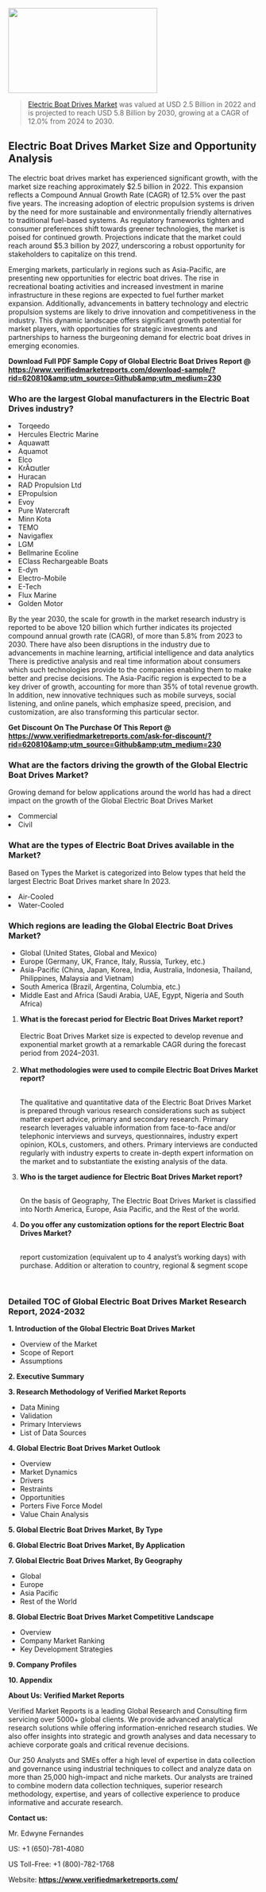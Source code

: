 <img src="https://ffe5etoiles.com/wp-content/uploads/2024/12/MST1-300x171.png" alt="" width="300" height="171" class="alignnone size-medium wp-image-20088" /><blockquote><p><p><a href="https://www.verifiedmarketreports.com/download-sample/?rid=620810&utm_source=Github&utm_medium=230" target="_blank">Electric Boat Drives Market</a> was valued at USD 2.5 Billion in 2022 and is projected to reach USD 5.8 Billion by 2030, growing at a CAGR of 12.0% from 2024 to 2030.</p></blockquote><p><h2>Electric Boat Drives Market Size and Opportunity Analysis</h2><p>The electric boat drives market has experienced significant growth, with the market size reaching approximately $2.5 billion in 2022. This expansion reflects a Compound Annual Growth Rate (CAGR) of 12.5% over the past five years. The increasing adoption of electric propulsion systems is driven by the need for more sustainable and environmentally friendly alternatives to traditional fuel-based systems. As regulatory frameworks tighten and consumer preferences shift towards greener technologies, the market is poised for continued growth. Projections indicate that the market could reach around $5.3 billion by 2027, underscoring a robust opportunity for stakeholders to capitalize on this trend.</p><p>Emerging markets, particularly in regions such as Asia-Pacific, are presenting new opportunities for electric boat drives. The rise in recreational boating activities and increased investment in marine infrastructure in these regions are expected to fuel further market expansion. Additionally, advancements in battery technology and electric propulsion systems are likely to drive innovation and competitiveness in the industry. This dynamic landscape offers significant growth potential for market players, with opportunities for strategic investments and partnerships to harness the burgeoning demand for electric boat drives in emerging economies.</p></p><p class=""><strong>Download Full PDF Sample Copy of Global Electric Boat Drives Report @ <a href="https://www.verifiedmarketreports.com/download-sample/?rid=620810&amp;utm_source=Github&amp;utm_medium=230" target="_blank">https://www.verifiedmarketreports.com/download-sample/?rid=620810&amp;utm_source=Github&amp;utm_medium=230</a></strong></p><h3 id="" class="">Who are the largest Global manufacturers in the Electric Boat Drives industry?</h3><p><li>Torqeedo</li><li> Hercules Electric Marine</li><li> Aquawatt</li><li> Aquamot</li><li> Elco</li><li> KrÃ¤utler</li><li> Huracan</li><li> RAD Propulsion Ltd</li><li> EPropulsion</li><li> Evoy</li><li> Pure Watercraft</li><li> Minn Kota</li><li> TEMO</li><li> Navigaflex</li><li> LGM</li><li> Bellmarine Ecoline</li><li> EClass Rechargeable Boats</li><li> E-dyn</li><li> Electro-Mobile</li><li> E-Tech</li><li> Flux Marine</li><li> Golden Motor</li></p><div class=""><div class="" dir="" data-message-author-role="" data-message-id="" data-message-model-slug=""><div class=""><div class=""><div class=""><div class="" dir="" data-message-author-role="" data-message-id="" data-message-model-slug=""><div class=""><div class=""><p>By the year 2030, the scale for growth in the market research industry is reported to be above 120 billion which further indicates its projected compound annual growth rate (CAGR), of more than 5.8% from 2023 to 2030. There have also been disruptions in the industry due to advancements in machine learning, artificial intelligence and data analytics There is predictive analysis and real time information about consumers which such technologies provide to the companies enabling them to make better and precise decisions. The Asia-Pacific region is expected to be a key driver of growth, accounting for more than 35% of total revenue growth. In addition, new innovative techniques such as mobile surveys, social listening, and online panels, which emphasize speed, precision, and customization, are also transforming this particular sector.</p><p><strong>Get Discount On The Purchase Of This Report @&nbsp; <a href="https://www.verifiedmarketreports.com/ask-for-discount/?rid=620810&amp;utm_source=Github&amp;utm_medium=230" target="_blank">https://www.verifiedmarketreports.com/ask-for-discount/?rid=620810&amp;utm_source=Github&amp;utm_medium=230</a></strong></p></div></div></div></div></div></div></div></div><h3 id="" class="">What are the factors driving the growth of the Global Electric Boat Drives Market?</h3><p id="" class="">Growing demand for below applications around the world has had a direct impact on the growth of the Global Electric Boat Drives Market</p><p id="" class=""><li>Commercial</li><li> Civil</li></p><h3 id="" class="">What are the types of Electric Boat Drives available in the Market?</h3><p id="" class="">Based on Types the Market is categorized into Below types that held the largest Electric Boat Drives market share In 2023.</p><p id="" class=""><li>Air-Cooled</li><li> Water-Cooled</li></p><h3 id="" class="">Which regions are leading the Global Electric Boat Drives Market?</h3><ul><li>Global (United States, Global and Mexico)</li><li>Europe (Germany, UK, France, Italy, Russia, Turkey, etc.)</li><li>Asia-Pacific (China, Japan, Korea, India, Australia, Indonesia, Thailand, Philippines, Malaysia and Vietnam)</li><li>South America (Brazil, Argentina, Columbia, etc.)</li><li>Middle East and Africa (Saudi Arabia, UAE, Egypt, Nigeria and South Africa)</li></ul><p><ol><li><strong>What is the forecast period for Electric Boat Drives Market report?<br /></strong><br /><span data-sheets-root="1" data-sheets-value="{&quot;1&quot;:2,&quot;2&quot;:&quot;XXXX size is expected to develop revenue and exponential market growth at a remarkable CAGR during the forecast period from 2024&ndash;2030.&quot;}" data-sheets-userformat="{&quot;2&quot;:12674,&quot;4&quot;:{&quot;1&quot;:2,&quot;2&quot;:16776960},&quot;10&quot;:2,&quot;11&quot;:0,&quot;15&quot;:&quot;Arial&quot;,&quot;16&quot;:12}">Electric Boat Drives Market size is expected to develop revenue and exponential market growth at a remarkable CAGR during the forecast period from 2024&ndash;2031.</span><br /><br /></li><li><strong>What methodologies were used to compile Electric Boat Drives Market report?<br /><br /></strong><p>The qualitative and quantitative data of the&nbsp;Electric Boat Drives Market is prepared through various research considerations such as subject matter expert advice, primary and secondary research. Primary research leverages valuable information from face-to-face and/or telephonic interviews and surveys, questionnaires, industry expert opinion, KOLs, customers, and others. Primary interviews are conducted regularly with industry experts to create in-depth expert information on the market and to substantiate the existing analysis of the data.&nbsp;</p></li><li><strong>Who is the target audience for Electric Boat Drives Market report?<br /><br /></strong><p>On the basis of Geography, The&nbsp;Electric Boat Drives Market is classified into North America, Europe, Asia Pacific, and the Rest of the world.</p></li><li><strong>Do you offer any customization options for the report Electric Boat Drives Market?<br /><br /></strong><p>report customization (equivalent up to 4 analyst&rsquo;s working days) with purchase. Addition or alteration to country, regional &amp; segment scope</p><p>&nbsp;</p></li></ol></p><h3 id="" class="">Detailed TOC of Global Electric Boat Drives Market Research Report, 2024-2032</h3><p id="" class=""><strong>1. Introduction of the Global Electric Boat Drives Market</strong></p><ul><li>Overview of the Market</li><li>Scope of Report</li><li>Assumptions</li></ul><p id="" class=""><strong>2. Executive Summary</strong></p><p id="" class=""><strong>3. Research Methodology of&nbsp;Verified Market Reports</strong></p><ul><li>Data Mining</li><li>Validation</li><li>Primary Interviews</li><li>List of Data Sources</li></ul><p id="" class=""><strong>4. Global Electric Boat Drives Market Outlook</strong></p><ul><li>Overview</li><li>Market Dynamics</li><li>Drivers</li><li>Restraints</li><li>Opportunities</li><li>Porters Five Force Model</li><li>Value Chain Analysis</li></ul><p id="" class=""><strong>5. Global Electric Boat Drives Market, By&nbsp;Type</strong></p><p id="" class=""><strong>6. Global Electric Boat Drives Market, By Application</strong></p><p id="" class=""><strong>7. Global Electric Boat Drives Market, By Geography</strong></p><ul><li>Global</li><li>Europe</li><li>Asia Pacific</li><li>Rest of the World</li></ul><p id="" class=""><strong>8. Global Electric Boat Drives Market Competitive Landscape</strong></p><ul><li>Overview</li><li>Company Market Ranking</li><li>Key Development Strategies</li></ul><p id="" class=""><strong>9. Company Profiles</strong></p><p id="" class=""><strong>10. Appendix</strong></p><p id="" class=""><strong>About Us: Verified Market Reports</strong></p><p id="" class="">Verified Market Reports is a leading Global Research and Consulting firm servicing over 5000+ global clients. We provide advanced analytical research solutions while offering information-enriched research studies. We also offer insights into strategic and growth analyses and data necessary to achieve corporate goals and critical revenue decisions.</p><p id="" class="">Our 250 Analysts and SMEs offer a high level of expertise in data collection and governance using industrial techniques to collect and analyze data on more than 25,000 high-impact and niche markets. Our analysts are trained to combine modern data collection techniques, superior research methodology, expertise, and years of collective experience to produce informative and accurate research.</p><p id="" class=""><strong>Contact us:</strong></p><p id="" class="">Mr. Edwyne Fernandes</p><p id="" class="">US: +1 (650)-781-4080</p><p id="" class="">US Toll-Free: +1 (800)-782-1768</p><p id="" class="">Website: <a target="" data-test-app-aware-link=""><strong>https://www.verifiedmarketreports.com/</strong></a></p>
